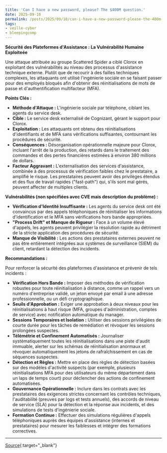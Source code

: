 ```yaml
---
title: 'Can I have a new password, please? The $400M question.'
date: 2025-09-10
permalink: /posts/2025/09/10/can-i-have-a-new-password-please-the-400m-question/
tags:
- veille-cyber
- bleepingcomp
---
```

**Sécurité des Plateformes d'Assistance : La Vulnérabilité Humaine Exploiteée**

Une attaque attribuée au groupe Scattered Spider a ciblé Clorox en exploitant des vulnérabilités au niveau des processus d'assistance technique externe. Plutôt que de recourir à des failles techniques complexes, les attaquants ont utilisé l'ingénierie sociale en se faisant passer pour des employés bloqués afin d'obtenir des réinitialisations de mots de passe et d'authentification multifacteur (MFA).

**Points Clés :**

*   **Méthode d'Attaque :** L'ingénierie sociale par téléphone, ciblant les agents du service desk.
*   **Cible :** Le service desk externalisé de Cognizant, gérant le support pour Clorox.
*   **Exploitation :** Les attaquants ont obtenu des réinitialisations d'identifiants et de MFA sans vérifications suffisantes, contournant les procédures de sécurité.
*   **Conséquences :** Désorganisation opérationnelle majeure pour Clorox, incluant l'arrêt de la production, des retards dans le traitement des commandes et des pertes financières estimées à environ 380 millions de dollars.
*   **Facteur Aggravant :** L'externalisation des services d'assistance, combinée à des processus de vérification faibles chez le prestataire, a amplifié le risque. Les prestataires peuvent avoir des privilèges étendus et des flux de travail rapides ("fast-path") qui, s'ils sont mal gérés, peuvent affecter de multiples clients.

**Vulnérabilités (non spécifiées avec CVE mais description du problème) :**

*   **Vérification d'Identité Insuffisante :** Les agents du service desk ont été convaincus par des appels téléphoniques de réinitialiser les informations d'identification et le MFA sans vérifications hors bande appropriées.
*   **"Process Drift" et Manque de Rigueur :** Face à un volume élevé d'appels, les agents peuvent privilégier la résolution rapide au détriment de la stricte application des procédures de sécurité.
*   **Manque de Visibilité :** Les actions des prestataires externes peuvent ne pas être entièrement intégrées aux systèmes de surveillance (SIEM) du client, retardant la détection des incidents.

**Recommandations :**

Pour renforcer la sécurité des plateformes d'assistance et prévenir de tels incidents :

*   **Vérification Hors Bande :** Imposer des méthodes de vérification robustes pour toute réinitialisation à distance, comme un rappel vers un numéro d'entreprise validé, un jeton envoyé par email à une adresse professionnelle, ou un défi cryptographique.
*   **Seuils d'Approbation :** Exiger une approbation à deux niveaux pour les réinitialisations à haut risque (MFA, groupes d'administration, comptes de service) avec notification automatique du manager.
*   **Sessions Temporaires et Isolation :** Utiliser des sessions privilégiées de courte durée pour les tâches de remédiation et révoquer les sessions prolongées suspectes.
*   **Télémétrie et Confinement Automatisés :** Journaliser systématiquement toutes les réinitialisations dans une piste d'audit immuable, alerter sur les schémas de réinitialisation anormaux et révoquer automatiquement les jetons de rafraîchissement en cas de séquences suspectes.
*   **Détection et Règles :** Mettre en place des règles de détection basées sur des modèles d'activité suspects (par exemple, plusieurs réinitialisations MFA pour des utilisateurs du même département dans un laps de temps court) pour déclencher des actions de confinement automatisées.
*   **Gouvernance Opérationnelle :** Inclure dans les contrats avec les prestataires des exigences strictes concernant les contrôles techniques, l'auditabilité (preuves par logs et tests annuels), des accords de niveau de service (SLA) pour la détection et la réponse aux incidents, et des simulations de tests d'ingénierie sociale.
*   **Formation Continue :** Effectuer des simulations régulières d'appels téléphoniques auprès des équipes d'assistance (internes et prestataires) pour mesurer les faiblesses et intégrer des formations correctives.

---
[Source](https://www.bleepingcomputer.com/news/security/can-i-have-a-new-password-please-the-400m-question/){:target="_blank"}
